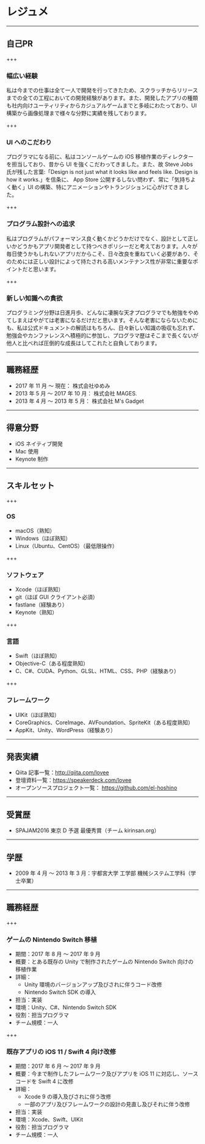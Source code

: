 # レジュメ

---

## 自己PR

+++

### 幅広い経験

私は今までの仕事は全て一人で開発を行ってきたため、スクラッチからリリースまでの全ての工程においての開発経験があります。また、開発したアプリの種類も社内向けユーティリティからカジュアルゲームまでと多岐にわたっており、UI 構築から画像処理まで様々な分野に実績を残しております。

+++

### UI へのこだわり

プログラマになる前に、私はコンソールゲームの iOS 移植作業のディレクターを担当しており、昔から UI を強くこだわってきました。また、故 Steve Jobs 氏が残した言葉:「Design is not just what it looks like and feels like. Design is how it works.」を信条に、 App Store 公開するしない問わず、常に「気持ちよく動く」UI の構築、特にアニメーションやトランジションに心がけてきました。

+++

### プログラム設計への追求

私はプログラムがパフォーマンス良く動くかどうかだけでなく、設計として正しいかどうかもアプリ開発者として持つべきポリシーだと考えております。人々が毎日使うかもしれないアプリだからこそ、日々改良を重ねていく必要があり、そのためには正しい設計によって持たされる高いメンテナンス性が非常に重要なポイントだと思います。

+++

### 新しい知識への貪欲

プログラミング分野は日進月歩、どんなに凄腕な天才プログラマでも勉強をやめてしまえばやがては老害になるだけだと思います。そんな老害にならないためにも、私は公式ドキュメントの解読はもちろん、日々新しい知識の吸収も忘れず、勉強会やカンファレンスへ積極的に参加し、プログラマ歴はそこまで長くないが他人と比べれば圧倒的な成長はしてこれたと自負しております。

--- 

## 職務経歴

- 2017 年 11 月 〜 現在：   株式会社ゆめみ
- 2013 年 5 月 〜 2017 年 10 月： 株式会社 MAGES.
- 2013 年 4 月 〜 2013 年 5 月：  株式会社 M's Gadget

---

## 得意分野

- iOS ネイティブ開発
- Mac 使用
- Keynote 制作

---

## スキルセット

+++

### OS

- macOS（熟知）
- Windows（ほぼ熟知）
- Linux（Ubuntu、CentOS）（最低限操作）

+++

### ソフトウェア

- Xcode（ほぼ熟知）
- git（ほぼ GUI クライアント必須）
- fastlane（経験あり）
- Keynote（熟知）

+++

### 言語

- Swift（ほぼ熟知）
- Objective-C（ある程度熟知）
- C、C#、CUDA、Python、GLSL、HTML、CSS、PHP（経験あり）

+++

### フレームワーク

- UIKit（ほぼ熟知）
- CoreGraphics、CoreImage、AVFoundation、SpriteKit（ある程度熟知）
- AppKit、Unity、WordPress（経験あり）

---

## 発表実績

- Qiita 記事一覧：http://qiita.com/lovee
- 登壇資料一覧：https://speakerdeck.com/lovee
- オープンソースプロジェクト一覧： https://github.com/el-hoshino

---

## 受賞歴

- SPAJAM2016 東京 D 予選 最優秀賞（チーム kirinsan.org）

---

## 学歴

- 2009 年 4 月 〜 2013 年 3 月：宇都宮大学 工学部 機械システム工学科（学士卒業）

---

## 職務経歴

+++

### ゲームの Nintendo Switch 移植

- 期間：2017 年 8 月 〜 2017 年 9 月
- 概要：とある既存の Unity で制作されたゲームの Nintendo Switch 向けの移植作業
- 詳細：
    - Unity 環境のバージョンアップ及びされに伴うコード改修
    - Nintendo Switch SDK の導入
- 担当：実装
- 環境：Unity、C#、Nintendo Switch SDK
- 役割：担当プログラマ
- チーム規模：一人

+++

### 既存アプリの iOS 11 / Swift 4 向け改修

- 期間：2017 年 6 月 〜 2017 年 9 月
- 概要：今まで制作したフレームワーク及びアプリを iOS 11 に対応し、ソースコードを Swift 4 に改修
- 詳細：
    - Xcode 9 の導入及びされに伴う改修
    - 一部のアプリ及びフレームワークの設計の見直し及びそれに伴う改修
- 担当：実装
- 環境：Xcode、Swift、UIKit
- 役割：担当プログラマ
- チーム規模：一人
